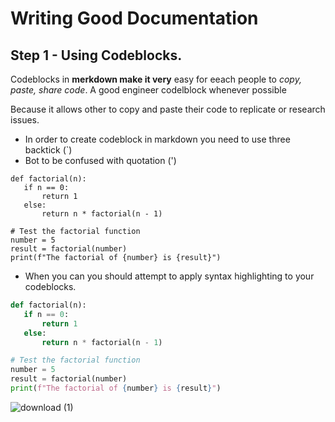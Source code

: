 # Writing Good Documentation

 ## Step 1 - Using Codeblocks.

 Codeblocks in **merkdown make it very** easy for eeach people to *copy, paste, share code*.
 A good engineer codelblock whenever possible

 Because it allows other to copy and paste their code to replicate or research issues.



- In order to create codeblock in markdown you need to use three backtick (`)
- Bot to be confused with quotation (')

 ```
def factorial(n):
    if n == 0:
        return 1
    else:
        return n * factorial(n - 1)

# Test the factorial function
number = 5
result = factorial(number)
print(f"The factorial of {number} is {result}")

```

- When you can you should attempt to apply syntax highlighting to your codeblocks.

 ```python
def factorial(n):
    if n == 0:
        return 1
    else:
        return n * factorial(n - 1)

# Test the factorial function
number = 5
result = factorial(number)
print(f"The factorial of {number} is {result}")

```
![download (1)](https://github.com/ALechenu12/github-docs-examples/assets/139260147/07ce84a5-66fb-4672-ac1f-90ac5e0d1449)


